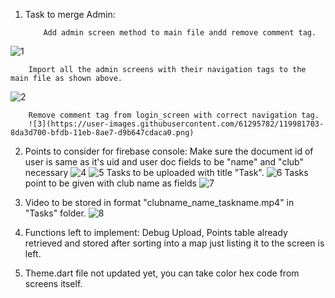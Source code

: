 1. Task to merge Admin:

           Add admin screen method to main file andd remove comment tag.
![1](https://user-images.githubusercontent.com/61295782/119981382-300f8a80-bfdb-11eb-83dd-1e772c6ec02f.png)
 
        Import all the admin screens with their navigation tags to the main file as shown above.
 ![2](https://user-images.githubusercontent.com/61295782/119981504-5503fd80-bfdb-11eb-8993-dd53c083e15d.png)
 
        Remove comment tag from login_screen with correct navigation tag.
        ![3](https://user-images.githubusercontent.com/61295782/119981703-8da3d700-bfdb-11eb-8ae7-d9b647cdaca0.png)
2. Points to consider for firebase console:
   Make sure the document id of user is same as it's uid and user doc fields to be "name" and "club"   necessary
   ![4](https://user-images.githubusercontent.com/61295782/119982292-45d17f80-bfdc-11eb-8419-aa4a49239d3e.png)
![5](https://user-images.githubusercontent.com/61295782/119982299-479b4300-bfdc-11eb-989d-ce5c74335863.png)
    Tasks to be uploaded with title "Task".
    ![6](https://user-images.githubusercontent.com/61295782/119982425-731e2d80-bfdc-11eb-84ef-4a5a243d4a70.png)
    Tasks point to be given with club name as fields
    ![7](https://user-images.githubusercontent.com/61295782/119982585-a6f95300-bfdc-11eb-9c9b-e509f379b8ff.png)
3. Video to be stored in format "clubname_name_taskname.mp4" in "Tasks" folder.
     ![8](https://user-images.githubusercontent.com/61295782/119982823-f3449300-bfdc-11eb-9fd8-2e5a18cee246.png)

4. Functions left to implement: Debug Upload, Points table already retrieved and stored after sorting      into a map just listing it to the screen is left.
5. Theme.dart file not updated yet, you can take color hex code from screens itself.


